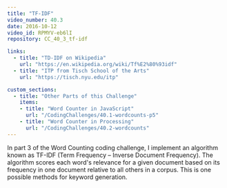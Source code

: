 ```yaml
---
title: "TF-IDF"
video_number: 40.3
date: 2016-10-12
video_id: RPMYV-eb6lI
repository: CC_40_3_tf-idf

links:
  - title: "TD-IDF on Wikipedia"  
    url: "https://en.wikipedia.org/wiki/Tf%E2%80%93idf"
  - title: "ITP from Tisch School of the Arts"  
    url: "https://tisch.nyu.edu/itp"

custom_sections:
  - title: "Other Parts of this Challenge"
    items:
    - title: "Word Counter in JavaScript"
      url: "/CodingChallenges/40.1-wordcounts-p5"
    - title: "Word Counter in Processing"
      url: "/CodingChallenges/40.2-wordcounts"
---
```


In part 3 of the Word Counting coding challenge, I implement an algorithm known as TF-IDF (Term Frequency – Inverse Document Frequency).  The algorithm scores each word's relevance for a given document based on its frequency in one document relative to all others in a corpus.  This is one possible methods for keyword generation.
